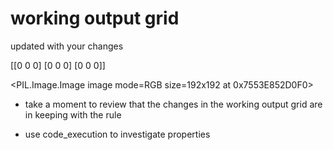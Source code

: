 # working output grid

updated with your changes

[[0 0 0]
 [0 0 0]
 [0 0 0]]


<PIL.Image.Image image mode=RGB size=192x192 at 0x7553E852D0F0>


- take a moment to review that the changes in the working output grid are in keeping with the rule

- use code_execution to investigate properties
